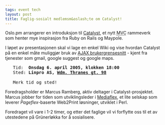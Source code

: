 ```yaml
---
tags: event tech
layout: post
title: Faglig-sosialt medlemsm&oslash;te om Catalyst!
---
```

<p>Oslo.pm arrangerer en introduksjon til <a href="http://search.cpan.org/dist/Catalyst/" title="Catalyst på CPAN">Catalyst</a>, et nytt <abbr title="Model-View-Controller">MVC</abbr> rammeverk som henter mye
 inspirasjon fra Ruby on Rails og Maypole.</p>

<p>
 I løpet av presentasjonen skal vi lage en enkel Wiki og vise
 hvordan Catalyst på en enkel måte muliggjør bruk
 av <a href="http://www.adaptivepath.com/publications/essays/archives/000385.php">AJAX
 brukergrensesnitt</a> - kjent fra tjenester som gmail, google suggest
 og google maps. </p>

<pre>
   Tid:  <strong>Onsdag 6. april 2005, klokken 18:00</strong>
   Sted: <strong>Linpro AS, <a href="http://linpro.no/finn_oss">Wdm. Thranes gt. 98</a></strong>

   Merk tid og sted!
</pre>


<p>Foredragsholder er Marcus Ramberg, aktiv deltager i Catalyst-prosjektet.
 Marcus jobber for tiden som utviklingsleder i <a href="http://www.mediaflex.no/" title="Hjemmesiden til Mediaflex A/S">Mediaflex</a>, et lite selskap som
 leverer <em>Pageflex</em>-baserte Web2Print løsninger, utviklet i
 Perl.</p>

<p>Foredraget vil vare i 1-2 timer, og etter det faglige vil vi forflytte
 oss til et av utestedene på Grünerløkka for å
 sosialisere. </p>

<!-- EOF $Source: /home/groupleaders/oslo/.cvsroot/web_docs/arrangementer/2004-12-02-maypole.html,v $ -->
